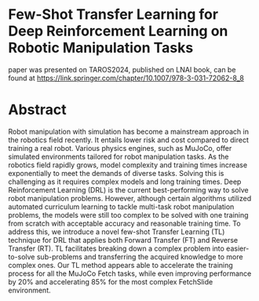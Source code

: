 # Few-Shot Transfer Learning for Deep Reinforcement Learning on Robotic Manipulation Tasks
paper was presented on TAROS2024, published on LNAI book, can be found at https://link.springer.com/chapter/10.1007/978-3-031-72062-8_8

# Abstract
Robot manipulation with simulation has become a mainstream approach in the robotics field recently. It entails lower risk and cost compared to direct training a real robot. Various physics engines, such as MuJoCo, offer simulated environments tailored for robot manipulation tasks. As the robotics field rapidly grows, model complexity and training times increase exponentially to meet the demands of diverse tasks. Solving this is challenging as it requires complex models and long training times. Deep Reinforcement Learning (DRL) is the current best-performing way to solve robot manipulation problems. However, although certain algorithms utilized automated curriculum learning to tackle multi-task robot manipulation problems, the models were still too complex to be solved with one training from scratch with acceptable accuracy and reasonable training time. To address this, we introduce a novel few-shot Transfer Learning (TL) technique for DRL that applies both Forward Transfer (FT) and Reverse Transfer (RT). TL facilitates breaking down a complex problem into easier-to-solve sub-problems and transferring the acquired knowledge to more complex ones. Our TL method appears able to accelerate the training process for all the MuJoCo Fetch tasks, while even improving performance by 20% and accelerating 85% for the most complex FetchSlide environment.